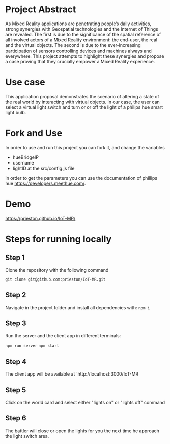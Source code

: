 # Project Abstract

As Mixed Reality applications are penetrating people’s daily activities, strong
synergies with Geospatial technologies and the Internet of Things are revealed. The
first is due to the significance of the spatial reference of all involved actors of a Mixed
Reality environment: the end-user, the real and the virtual objects. The second is due
to the ever-increasing participation of sensors controlling devices and machines
always and everywhere. This project attempts to highlight these synergies and propose
a case proving that they crucially empower a Mixed Reality experience.

# Use case

This application proposal demonstrates the scenario of altering a state of the real world by interacting with virtual objects. In our case, the user can select a virtual light switch and turn or or off the light of a philips hue smart light bulb.

# Fork and Use

In order to use and run this project you can fork it, and change the variables

- hueBridgeIP
- username
- lightID
  at the src/config.js file

in order to get the parameters you can use the documentation of phillips hue https://developers.meethue.com/.

# Demo

https://prieston.github.io/IoT-MR/

# Steps for running locally

## Step 1

Clone the repository with the following command

`git clone git@github.com:prieston/IoT-MR.git`

## Step 2

Navigate in the project folder and install all dependencies with:
`npm i`

## Step 3

Run the server and the client app in different terminals:

`npm run server`
`npm start`

## Step 4

The client app will be available at `http://localhost:3000/IoT-MR

## Step 5

Click on the world card and select either "lights on" or "lights off" command

## Step 6

The battler will close or open the lights for you the next time he approach the light switch area.
